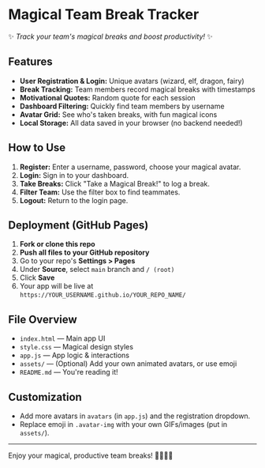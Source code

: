 # Magical Team Break Tracker

✨ _Track your team's magical breaks and boost productivity!_ ✨

## Features

- **User Registration & Login:** Unique avatars (wizard, elf, dragon, fairy)
- **Break Tracking:** Team members record magical breaks with timestamps
- **Motivational Quotes:** Random quote for each session
- **Dashboard Filtering:** Quickly find team members by username
- **Avatar Grid:** See who's taken breaks, with fun magical icons
- **Local Storage:** All data saved in your browser (no backend needed!)

## How to Use

1. **Register:** Enter a username, password, choose your magical avatar.
2. **Login:** Sign in to your dashboard.
3. **Take Breaks:** Click "Take a Magical Break!" to log a break.
4. **Filter Team:** Use the filter box to find teammates.
5. **Logout:** Return to the login page.

## Deployment (GitHub Pages)

1. **Fork or clone this repo**
2. **Push all files to your GitHub repository**
3. Go to your repo's **Settings > Pages**
4. Under **Source**, select `main` branch and `/ (root)`
5. Click **Save**  
6. Your app will be live at `https://YOUR_USERNAME.github.io/YOUR_REPO_NAME/`

## File Overview

- `index.html` — Main app UI
- `style.css` — Magical design styles
- `app.js` — App logic & interactions
- `assets/` — (Optional) Add your own animated avatars, or use emoji
- `README.md` — You're reading it!

## Customization

- Add more avatars in `avatars` (in `app.js`) and the registration dropdown.
- Replace emoji in `.avatar-img` with your own GIFs/images (put in `assets/`).

---

Enjoy your magical, productive team breaks! 🧙🧝🐉🧚
